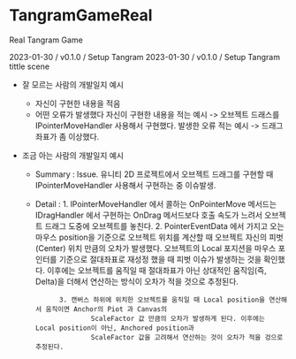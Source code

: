 # TangramGameReal
Real Tangram Game


2023-01-30 / v0.1.0 / Setup Tangram
2023-01-30 / v0.1.0 / Setup Tangram tittle scene

* 잘 모르는 사람의 개발일지 예시
   - 자신이 구현한 내용을 적음
   - 어떤 오류가 발생했다
        자신이 구현한 내용을 적는 예시 -> 오브젝트 드래스를  IPointerMoveHandler 사용해서 구현했다.
        발생한 오류 적는 예시 -> 드래그 좌표가 좀 이상했다.

*  조금 아는 사람의 개발일지 예시
   - Summary : lssue. 유니티 2D 프로젝트에서 오브젝트 드래그를 구현할 때 IPointerMoveHandler 사용해서 구현하는 중 이슈발생.
   - Detail :
               1. lPointerMoveHandler 에서 콜하는 OnPointerMove 메서드는 IDragHandler 에서 구현하는 OnDrag 메서드보다
                       호출 속도가 느려서 오브젝트 드래그 도중에 오브젝트를 놓친다.
               2. PointerEventData 에서 가지고 오는 마우스 position을 기준으로 오브젝트 위치를 계산할 때 오브젝트
                       자신의 피벗(Center) 위치 만큼의 오차가 발생했다. 오브젝트의 Local 포지션을 마우스 포인터를 기준으로 
                       절대좌표로 재성정 했을 때 피벗 이슈가 발생하는 것을 확인했다. 이후에는 오브젝트를 움직일 때 
                       절대좌표가 아닌 상대적인 움직임(즉, Delta)을 더해서 연산하는 방식이 오차가 적을 것으로 추정된다.

               3. 캔버스 하위에 위치한 오브젝트를 움직일 때 Local position을 연산해서 움직이면 Anchor의 Piot 과 Canvas의
                       ScaleFactor 값 만큼의 오차가 발생하게 된다. 이후에는 Local position이 아닌, Anchored position과
                       ScaleFactor 값을 고려해서 연산하는 것이 오차가 적을 겅으로 추정된다.